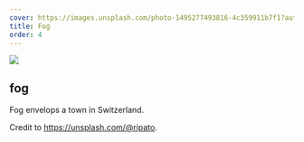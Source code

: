 ```yaml
---
cover: https://images.unsplash.com/photo-1495277493816-4c359911b7f1?auto=format&fit=crop&w=746&q=80
title: Fog
order: 4
---
```

![](https://images.unsplash.com/photo-1495277493816-4c359911b7f1?auto=format&fit=crop&w=746&q=80)

## fog

Fog envelops a town in Switzerland.

Credit to https://unsplash.com/@ripato.